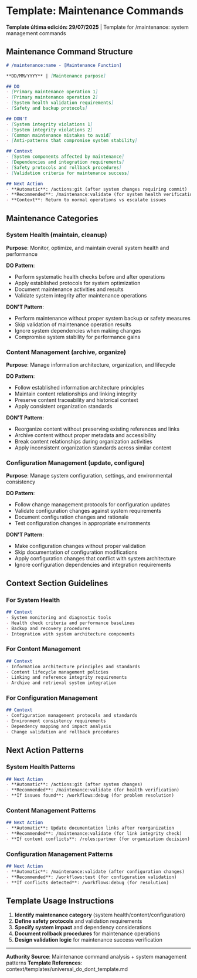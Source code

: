 # Template: Maintenance Commands

**Template última edición: 29/07/2025** | Template for /maintenance: system management commands

## Maintenance Command Structure

```markdown
# /maintenance:name - [Maintenance Function]

**DD/MM/YYYY** | [Maintenance purpose]

## DO
- [Primary maintenance operation 1]
- [Primary maintenance operation 2]
- [System health validation requirements]
- [Safety and backup protocols]

## DON'T
- [System integrity violations 1]
- [System integrity violations 2]
- [Common maintenance mistakes to avoid]
- [Anti-patterns that compromise system stability]

## Context
- [System components affected by maintenance]
- [Dependencies and integration requirements]
- [Safety protocols and rollback procedures]
- [Validation criteria for maintenance success]

## Next Action
- **Automatic**: /actions:git (after system changes requiring commit)
- **Recommended**: /maintenance:validate (for system health verification)
- **Context**: Return to normal operations vs escalate issues
```

## Maintenance Categories

### System Health (maintain, cleanup)
**Purpose**: Monitor, optimize, and maintain overall system health and performance

**DO Pattern**:
- Perform systematic health checks before and after operations
- Apply established protocols for system optimization
- Document maintenance activities and results
- Validate system integrity after maintenance operations

**DON'T Pattern**:
- Perform maintenance without proper system backup or safety measures
- Skip validation of maintenance operation results
- Ignore system dependencies when making changes
- Compromise system stability for performance gains

### Content Management (archive, organize)
**Purpose**: Manage information architecture, organization, and lifecycle

**DO Pattern**:
- Follow established information architecture principles
- Maintain content relationships and linking integrity
- Preserve content traceability and historical context
- Apply consistent organization standards

**DON'T Pattern**:
- Reorganize content without preserving existing references and links
- Archive content without proper metadata and accessibility
- Break content relationships during organization activities
- Apply inconsistent organization standards across similar content

### Configuration Management (update, configure)
**Purpose**: Manage system configuration, settings, and environmental consistency

**DO Pattern**:
- Follow change management protocols for configuration updates
- Validate configuration changes against system requirements
- Document configuration changes and rationale
- Test configuration changes in appropriate environments

**DON'T Pattern**:
- Make configuration changes without proper validation
- Skip documentation of configuration modifications
- Apply configuration changes that conflict with system architecture
- Ignore configuration dependencies and integration requirements

## Context Section Guidelines

### For System Health
```markdown
## Context
- System monitoring and diagnostic tools
- Health check criteria and performance baselines
- Backup and recovery procedures
- Integration with system architecture components
```

### For Content Management
```markdown
## Context
- Information architecture principles and standards
- Content lifecycle management policies
- Linking and reference integrity requirements
- Archive and retrieval system integration
```

### For Configuration Management
```markdown
## Context
- Configuration management protocols and standards
- Environment consistency requirements
- Dependency mapping and impact analysis
- Change validation and rollback procedures
```

## Next Action Patterns

### System Health Patterns
```markdown
## Next Action
- **Automatic**: /actions:git (after system changes)
- **Recommended**: /maintenance:validate (for health verification)
- **If issues found**: /workflows:debug (for problem resolution)
```

### Content Management Patterns
```markdown
## Next Action
- **Automatic**: Update documentation links after reorganization
- **Recommended**: /maintenance:validate (for link integrity check)
- **If content conflicts**: /roles:partner (for organization decision)
```

### Configuration Management Patterns
```markdown
## Next Action
- **Automatic**: /maintenance:validate (after configuration changes)
- **Recommended**: /workflows:test (for configuration validation)
- **If conflicts detected**: /workflows:debug (for resolution)
```

## Template Usage Instructions

1. **Identify maintenance category** (system health/content/configuration)
2. **Define safety protocols** and validation requirements
3. **Specify system impact** and dependency considerations
4. **Document rollback procedures** for maintenance operations
5. **Design validation logic** for maintenance success verification

---
**Authority Source**: Maintenance command analysis + system management patterns
**Template References**: context/templates/universal_do_dont_template.md